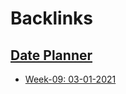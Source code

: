 
# Backlinks
## [Date Planner](<Date Planner.md>)
- [Week-09: 03-01-2021](<Week-09: 03-01-2021.md>)

